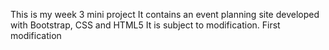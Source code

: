 This is my week 3 mini project
It contains an event planning site developed with Bootstrap, CSS and HTML5
It is subject to modification.
First modification